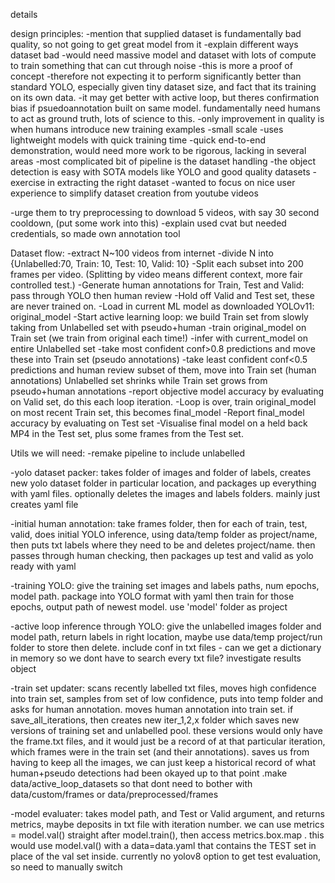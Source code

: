 details

design principles:
-mention that supplied dataset is fundamentally bad quality, so not going to get great model from it
-explain different ways dataset bad
-would need massive model and dataset with lots of compute to train something that can cut through noise
-this is more a proof of concept
-therefore not expecting it to perform significantly better than standard YOLO, especially given tiny dataset size, and fact that its training on its own data.
-it may get better with active loop, but theres confirmation bias if psuedoannotation built on same model. fundamentally need humans to act as ground truth, lots of science to this.
-only improvement in quality is when humans introduce new training examples
-small scale
-uses lightweight models with quick training time
-quick end-to-end demonstration, would need more work to be rigorous, lacking in several areas
-most complicated bit of pipeline is the dataset handling
-the object detection is easy with SOTA models like YOLO and good quality datasets
-exercise in extracting the right dataset
-wanted to focus on nice user experience to simplify dataset creation from youtube videos

-urge them to try preprocessing to download 5 videos, with say 30 second cooldown, (put some work into this)
-explain used cvat but needed credentials, so made own annotation tool




Dataset flow:
-extract N~100 videos from internet
-divide N into {Unlabelled:70, Train: 10, Test: 10, Valid: 10}
-Split each subset into 200 frames per video. (Splitting by video means different context, more fair controlled test.)
-Generate human annotations for Train, Test and Valid: pass through YOLO then human review
-Hold off Valid and Test set, these are never trained on.
-Load in current ML model as downloaded YOLOv11: original_model
-Start active learning loop:
    we build Train set from slowly taking from Unlabelled set with pseudo+human
    -train original_model on Train set (we train from original each time!)
    -infer with current_model on entire Unlabelled set
    -take most confident conf>0.8 predictions and move these into Train set (pseudo annotations)
    -take least confident conf<0.5 predictions and human review subset of them, move into Train set (human annotations)
    Unlabelled set shrinks while Train set grows from pseudo+human annotations
    -report objective model accuracy by evaluating on Valid set, do this each loop iteration.
-Loop is over, train original_model on most recent Train set, this becomes final_model
-Report final_model accuracy by evaluating on Test set
-Visualise final model on a held back MP4 in the Test set, plus some frames from the Test set.


Utils we will need:
-remake pipeline to include unlabelled

-yolo dataset packer: takes folder of images and folder of labels, creates new yolo dataset folder in particular location, and packages up everything with yaml files. optionally deletes the images and labels folders. mainly just creates yaml file

-initial human annotation: take frames folder, then for each of train, test, valid, does initial YOLO inference, using data/temp folder as project/name, then puts txt labels where they need to be and deletes project/name. then passes through human checking, then packages up test and valid as yolo ready with yaml

-training YOLO: give the training set images and labels paths, num epochs, model path. package into YOLO format with yaml then train for those epochs, output path of newest model. use 'model' folder as project

-active loop inference through YOLO: give the unlabelled images folder and model path, return labels in right location, maybe use data/temp project/run folder to store then delete. include conf in txt files - can we get a dictionary in memory so we dont have to search every txt file? investigate results object

-train set updater: scans recently labelled txt files, moves high confidence into train set, samples from set of low confidence, puts into temp folder and asks for human annotation. moves human annotation into train set. if save_all_iterations, then creates new iter_1,2,x folder which saves new versions of training set and unlabelled pool. these versions would only have the frame.txt files, and it would just be a record of at that particular iteration, which frames were in the train set (and their annotations). saves us from having to keep all the images, we can just keep a historical record of what human+pseudo detections had been okayed up to that point .make data/active_loop_datasets so that dont need to bother with data/custom/frames or data/preprocessed/frames

-model evaluater: takes model path, and Test or Valid argument, and returns metrics, maybe deposits in txt file with iteration number. we can use metrics = model.val() straight after model.train(), then access metrics.box.map . this would use model.val() with a data=data.yaml that contains the TEST set in place of the val set inside. currently no yolov8 option to get test evaluation, so need to manually switch


